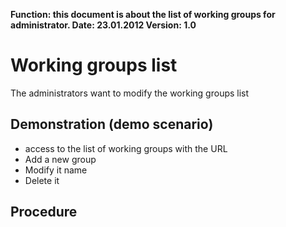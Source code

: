 **Function: this document is about the list of working groups for administrator.
Date: 23.01.2012
Version: 1.0**

# Working groups list #
The administrators want to modify the working groups list

## Demonstration (demo scenario) ##

- access to the list of working groups with the URL
- Add a new group
- Modify it name
- Delete it

## Procedure ##


